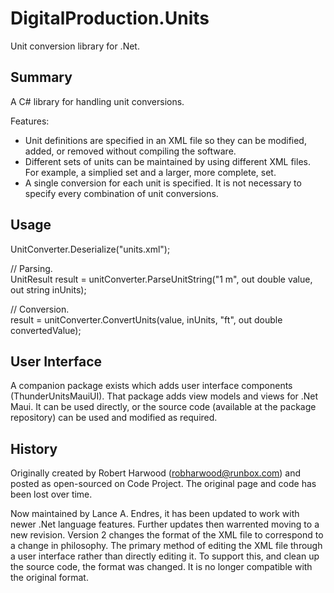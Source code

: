 # DigitalProduction.Units
Unit conversion library for .Net.

## Summary
A C# library for handling unit conversions.  

Features:
- Unit definitions are specified in an XML file so they can be modified, added, or removed without compiling the software.
- Different sets of units can be maintained by using different XML files.  For example, a simplied set and a larger, more complete, set.
- A single conversion for each unit is specified.  It is not necessary to specify every combination of unit conversions.

## Usage
UnitConverter.Deserialize("units.xml");

// Parsing.\
UnitResult result = unitConverter.ParseUnitString("1 m", out double value, out string inUnits);

// Conversion.\
result = unitConverter.ConvertUnits(value, inUnits, "ft", out double convertedValue);

## User Interface
A companion package exists which adds user interface components (ThunderUnitsMauiUI).  That package adds view models and views for .Net Maui.  It can be used directly, or the source code (available at the package repository) can be used and modified as required.

## History
Originally created by Robert Harwood (<robharwood@runbox.com>) and posted as open-sourced on Code Project.  The original page and code has been lost over time.

Now maintained by Lance A. Endres, it has been updated to work with newer .Net language features.  Further updates then warrented moving to a new revision.  Version 2 changes the format of the XML file to correspond to a change in philosophy.  The primary method of editing the XML file through a user interface rather than directly editing it.  To support this, and clean up the source code, the format was changed.  It is no longer compatible with the original format.